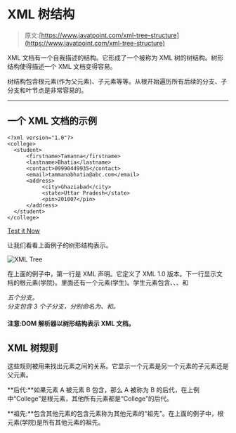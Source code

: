 # XML 树结构

> 原文:[https://www.javatpoint.com/xml-tree-structure](https://www.javatpoint.com/xml-tree-structure)

XML 文档有一个自我描述的结构。它形成了一个被称为 XML 树的树结构。树形结构使得描述一个 XML 文档变得容易。

树结构包含根元素(作为父元素)、子元素等等。从根开始遍历所有后续的分支、子分支和叶节点是非常容易的。

* * *

## 一个 XML 文档的示例

```
<?xml version="1.0"?>
<college>
  <student>
      <firstname>Tamanna</firstname>
      <lastname>Bhatia</lastname>
      <contact>09990449935</contact>
      <email>tammanabhatia@abc.com</email>
      <address>
           <city>Ghaziabad</city>
           <state>Uttar Pradesh</state>
           <pin>201007</pin>
      </address>
  </student>
</college> 

```

[Test it Now](https://www.javatpoint.com/xmlpages/xmltree.xml)

让我们看看上面例子的树形结构表示。

![XML Tree](../Images/96e6680a346fcac4e79b30739fd03114.png)

在上面的例子中，第一行是 XML 声明。它定义了 XML 1.0 版本。下一行显示文档的根元素(学院)。里面还有一个元素(学生)。学生元素包含<firstname>、<lastname>、<contact>、<email>和</email></contact></lastname></firstname>

<address>五个分支。</address>

<address>分支包含 3 个子分支，分别命名为<city>、<state>和<pin>。</pin></state></city></address>

#### 注意:DOM 解析器以树形结构表示 XML 文档。

## XML 树规则

这些规则被用来找出元素之间的关系。它显示一个元素是另一个元素的子元素还是父元素。

**后代:**如果元素 A 被元素 B 包含，那么 A 被称为 B 的后代，在上例中“College”是根元素，其他所有元素都是“College”的后代。

**祖先:**包含其他元素的包含元素称为其他元素的“祖先”。在上面的例子中，根元素(学院)是所有其他元素的祖先。